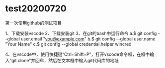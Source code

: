 # test20200720
第一次使用github的测试项目

1、下载安装vscode
2、下载安装git
3、在git的bash中运行命令
    a.$ git config --global user.email "you@example.com"
    b.$ git config --global user.name "Your Name"
    c.$ git config --global credential.helper wincred

4、在vscode中，使用快捷键“Ctrl+Shift+P”，打开vscode命令框，在框中输入“git clone”并回车，然后在文本框中输入git代码库的地址
